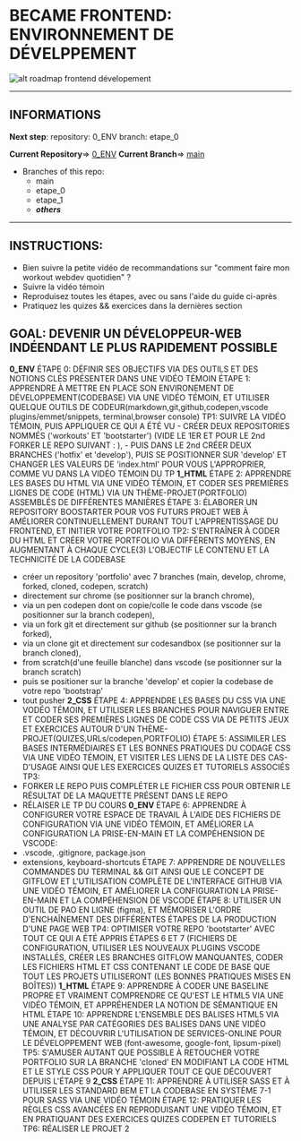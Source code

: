# BECAME FRONTEND: ENVIRONNEMENT DE DÉVELPPEMENT
![alt roadmap frontend dévelopement](image.jpg)


---

## INFORMATIONS
**Next step**: 
repository: 0_ENV
branch: etape_0

**Current Repository**=>  [0_ENV](https://github.com/achicyr/0_ENV)
**Current Branch**=> [main](https://github.com/achicyr/0_ENV)
- Branches of this repo:
    - main
    - etape_0
    - etape_1
    - ___others___

---

## INSTRUCTIONS:

- Bien suivre la petite vidéo de recommandations sur "comment faire mon workout webdev quotidien" ?
- Suivre la vidéo témoin
- Reproduisez toutes les étapes, avec ou sans l'aide du guide ci-après
- Pratiquez les quizes && exercices dans la dernières section


## GOAL: DEVENIR UN DÉVELOPPEUR-WEB INDÉENDANT LE PLUS RAPIDEMENT POSSIBLE

**0_ENV**
ÉTAPE 0: DÉFINIR SES OBJECTIFS VIA DES OUTILS ET DES NOTIONS CLÉS PRÉSENTER DANS UNE VIDÉO TÉMOIN
ÉTAPE 1: APPRENDRE À METTRE EN PLACE SON ENVIRONEMENT DE DÉVELOPPEMENT(CODEBASE) VIA UNE VIDÉO TÉMOIN, ET UTILISER QUELQUE OUTILS DE CODEUR(markdown,git,github,codepen,vscode plugins/emmet/snippets, terminal,browser console)
TP1: SUIVRE LA VIDÉO TÉMOIN, PUIS APPLIQUER CE QUI A ÉTÉ VU
                    - CRÉER DEUX REPOSITORIES NOMMÉS ('workouts' ET 'bootstarter') (VIDE LE 1ER ET POUR LE 2nd FORKER LE REPO SUIVANT : ), 
                    - PUIS DANS LE 2nd CRÉER DEUX BRANCHES ('hotfix' et 'develop'), PUIS SE POSITIONNER SUR 'develop' ET CHANGER LES VALEURS DE 'index.html' POUR VOUS L'APPROPRIER, COMME VU DANS LA VIDÉO TÉMOIN DU TP
**1_HTML**
ÉTAPE 2: APPRENDRE LES BASES DU HTML VIA UNE VIDÉO TÉMOIN, ET CODER SES PREMIÈRES LIGNES DE CODE (HTML) VIA UN THÈME-PROJET(PORTFOLIO) ASSEMBLÉS DE DIFFÉRENTES MANIÈRES
ÉTAPE 3: ÉLABORER UN REPOSITORY BOOSTARTER POUR VOS FUTURS PROJET WEB À AMÉLIORER CONTINUELLEMENT DURANT TOUT L'APPRENTISSAGE DU FRONTEND, ET INITIER VOTRE PORTFOLIO
TP2: S'ENTRAÎNER À CODER DU HTML ET CRÉER VOTRE PORTFOLIO VIA DIFFÉRENTS MOYENS, EN AUGMENTANT À CHAQUE CYCLE(3) L'OBJECTIF LE CONTENU ET LA TECHNICITÉ DE LA CODEBASE 
- créer un repository 'portfolio' avec 7 branches (main, develop, chrome, forked, cloned, codepen, scratch)
- directement sur chrome (se positionner sur la branch chrome),
- via un pen codepen dont on copie/colle le code dans vscode (se positionner sur la branch codepen),
- via un fork git et directement sur github (se positionner sur la branch forked),
- via un clone git et directement sur codesandbox (se positionner sur la branch cloned),
- from scratch(d'une feuille blanche) dans vscode (se positionner sur la branch scratch)
- puis se positioner sur la branche 'develop' et copier la codebase de votre repo 'bootstrap'
- tout pusher
**2_CSS**
ÉTAPE 4: APPRENDRE LES BASES DU CSS VIA UNE VODÉO TÉMOIN, ET UTILISER LES BRANCHES POUR NAVIGUER ENTRE ET CODER SES PREMIÈRES LIGNES DE CODE CSS VIA DE PETITS JEUX ET EXERCICES AUTOUR D'UN THÈME-PROJET(QUIZES,URLs/codepen,PORTFOLIO)
ÉTAPE 5: ASSIMILER LES BASES  INTERMÉDIAIRES ET LES BONNES PRATIQUES DU CODAGE CSS VIA UNE VIDÉO TÉMOIN, ET VISITER LES LIENS DE LA LISTE DES CAS-D'USAGE AINSI QUE LES EXERCICES QUIZES ET TUTORIELS ASSOCIÉS
TP3: 
- FORKER LE REPO PUIS COMPLÉTER LE FICHIER CSS POUR OBTENIR LE RÉSULTAT DE LA MAQUETTE PRÉSENT DANS LE REPO
- RÉLAISER LE TP DU COURS
**0_ENV**
ÉTAPE 6: APPRENDRE À CONFIGURER VOTRE ESPACE DE TRAVAIL À L'AIDE DES FICHIERS DE CONFIGURATION VIA UNE VIDÉO TÉMOIN, ET AMÉLIORER LA CONFIGURATION LA PRISE-EN-MAIN ET LA COMPÉHENSION DE VSCODE:
- .vscode, .gitignore, package.json
- extensions, keyboard-shortcuts
ÉTAPE 7: APPRENDRE DE NOUVELLES COMMANDES DU TERMINAL && GIT AINSI QUE LE CONCEPT DE GITFLOW ET L'UTILISATION COMPLÈTE DE L'INTERFACE GITHUB VIA UNE VIDÉO TÉMOIN, ET AMÉLIORER LA CONFIGURATION LA PRISE-EN-MAIN ET LA COMPÉHENSION DE VSCODE
ÉTAPE 8: UTILISER UN OUTIL DE PAO EN LIGNE (figma), ET MÉMORISER L'ORDRE D'ENCHAÎNEMENT DES DIFFÉRENTES ÉTAPES DE LA PRODUCTION D'UNE PAGE WEB
TP4: OPTIMISER VOTRE REPO 'bootstarter' AVEC TOUT CE QUI A ÉTÉ APPRIS ÉTAPES 6 ET 7 (FICHIERS DE CONFIGURATION, UTILISER LES NOUVEAUX PLUGINS VSCODE INSTALLÉS, CRÉER LES BRANCHES GITFLOW MANQUANTES, CODER LES FICHIERS HTML ET CSS CONTENANT LE CODE DE BASE QUE TOUT LES PROJETS UTILISERONT (LES BONNES PRATIQUES MISES EN BOÎTES))
**1_HTML**
ÉTAPE 9: APPRENDRE À CODER UNE BASELINE PROPRE ET VRAIMENT COMPRENDRE CE QU'EST LE HTML5 VIA UNE VIDÉO TÉMOIN, ET APPRÉHENDER LA NOTION DE SÉMANTIQUE EN HTML
ÉTAPE 10: APPRENDRE L'ENSEMBLE DES BALISES HTML5 VIA UNE ANALYSE PAR CATÉGORIES DES BALISES DANS UNE VIDÉO TÉMOIN, ET DÉCOUVRIR L'UTILISATION DE SERVICES-ONLINE POUR LE DÉVELOPPEMENT WEB (font-awesome, google-font, lipsum-pixel)
        TP5: S'AMUSER AUTANT QUE POSSIBLE À RETOUCHER VOTRE PORTFOLIO SUR LA BRANCHE 'cloned' EN MODIFIANT LA CODE HTML ET LE STYLE CSS POUR Y APPLIQUER TOUT CE QUE DÉCOUVERT DEPUIS L'ÉTAPE 9
**2_CSS**
ÉTAPE 11: APPRENDRE À UTILISER SASS ET À UTILISER LES STANDARD BEM ET LA CODEBASE EN SYSTÈME 7-1 POUR SASS VIA UNE VIDÉO TÉMOIN
ÉTAPE 12: PRATIQUER LES RÈGLES CSS AVANCÉES EN REPRODUISANT UNE VIDÉO TÉMOIN, ET EN PRATIQUANT DES EXERCICES QUIZES CODEPEN ET TUTORIELS
TP6: RÉALISER LE PROJET 2